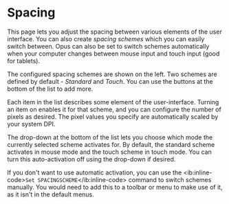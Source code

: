 # Spacing

This page lets you adjust the spacing between various elements of the user interface. You can also create *spacing schemes* which you can easily switch between. Opus can also be set to switch schemes automatically when your computer changes between mouse input and touch input (good for tablets).

The configured spacing schemes are shown on the left. Two schemes are defined by default - *Standard* and *Touch*. You can use the buttons at the bottom of the list to add more.

Each item in the list describes some element of the user-interface. Turning an item on enables it for that scheme, and you can configure the number of pixels as desired. The pixel values you specify are automatically scaled by your system DPI.

The drop-down at the bottom of the list lets you choose which mode the currently selected scheme activates for. By default, the standard scheme activates in mouse mode and the touch scheme in touch mode. You can turn this auto-activation off using the drop-down if desired.

If you don't want to use automatic activation, you can use the \<ib:inline-code\>`Set SPACINGSCHEME`\</ib:inline-code\> command to switch schemes manually. You would need to add this to a toolbar or menu to make use of it, as it isn't in the default menus.
